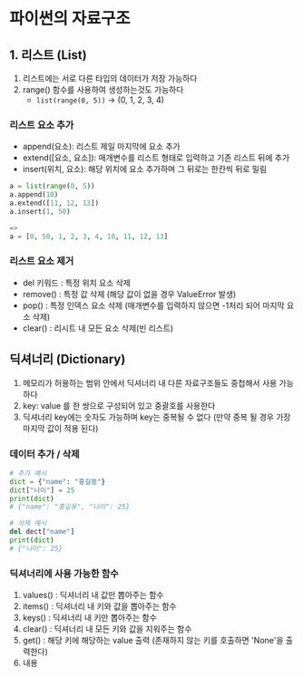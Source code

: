 # 파이썬의 자료구조

## 1. 리스트 (List)
1. 리스트에는 서로 다른 타입의 데이터가 저장 가능하다
2. range() 함수를 사용하여 생성하는것도 가능하다
   - `list(range(0, 5))` -> (0, 1, 2, 3, 4)

### 리스트 요소 추가
- append(요소): 리스트 제일 마지막에 요소 추가
- extend([요소, 요소]): 매개변수를 리스트 형태로 입력하고 기존 리스트 뒤에 추가
- insert(위치, 요소): 해당 위치에 요소 추가하며 그 뒤로는 한칸씩 뒤로 밀림
```py
a = list(range(0, 5))
a.append(10)
a.extend([11, 12, 13])
a.insert(1, 50)

=>
a = [0, 50, 1, 2, 3, 4, 10, 11, 12, 13]
```
### 리스트 요소 제거
- del 키워드 : 특정 위치 요소 삭제
- remove() : 특정 값 삭제 (해당 값이 없을 경우 ValueError 발생)
- pop() : 특정 인덱스 요소 삭제 (매개변수를 입력하지 않으면 -1처리 되어 마지막 요소 삭제)
- clear() : 리시트 내 모든 요소 삭제(빈 리스트)

## 딕셔너리 (Dictionary)
1. 메모리가 허용하는 범위 안에서 딕셔너리 내 다른 자료구조들도 중첩해서 사용 가능하다
2. key: value 를 한 쌍으로 구성되어 있고 중괄호를 사용한다
3. 딕셔너리 key에는 숫자도 가능하며 key는 중복될 수 없다 (만약 중복 될 경우 가장 마지막 값이 적용 된다)

###  데이터 추가 / 삭제
```py
# 추가 예시
dict = {"name": "홍길동"}
dict["나이"] = 25
print(dict)
# {"name": "홍길동", "나이": 25}

# 삭제 예시
del dect["name"]
print(dict)
# {"나이": 25}
```

### 딕셔너리에 사용 가능한 함수
1. values() : 딕셔너리 내 값만 뽑아주는 함수
2. items() : 딕셔너리 내 키와 값을 뽑아주는 함수
3. keys() : 딕셔너리 내 키만 뽑아주는 함수
4. clear() : 딕셔너리 내 모든 키와 값을 지워주는 함수
5. get() : 해당 키에 해당하는 value 출력 (존재하지 않는 키를 호출하면 'None'을 출력한다)
6. 내용


